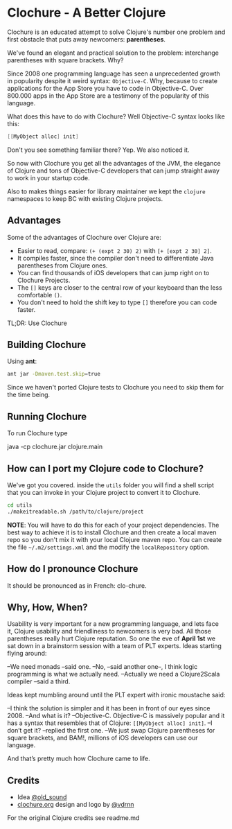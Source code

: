 # Clochure - A Better Clojure #

Clochure is an educated attempt to solve Clojure's number one problem and first obstacle that puts away newcomers: **parentheses**.

We've found an elegant and practical solution to the problem: interchange parentheses with square brackets. Why?

Since 2008 one programming language has seen a unprecedented growth in popularity despite it weird syntax: `Objective-C`. Why, because to create applications for the App Store you have to code in Objective-C. Over 800.000 apps in the App Store are a testimony of the popularity of this language.

What does this have to do with Clochure? Well Objective-C syntax looks like this:

```objective-c
[[MyObject alloc] init]
```

Don't you see something familiar there? Yep. We also noticed it.

So now with Clochure you get all the advantages of the JVM, the elegance of Clojure and tons of Objective-C developers that can jump straight away to work in your startup code.

Also to makes things easier for library maintainer we kept the `clojure` namespaces to keep BC with existing Clojure projects.

## Advantages

Some of the advantages of Clochure over Clojure are:

- Easier to read, compare: `(+ (expt 2 30) 2)` with `[+ [expt 2 30] 2]`.
- It compiles faster, since the compiler don't need to differentiate Java parentheses from Clojure ones.
- You can find thousands of iOS developers that can jump right on to Clochure Projects.
- The `[]` keys are closer to the central row of your keyboard than the less comfortable `()`.
- You don't need to hold the shift key to type `[]` therefore you can code faster.

TL;DR: Use Clochure

## Building Clochure

Using **ant**:

```bash
ant jar -Dmaven.test.skip=true
```

Since we haven't ported Clojure tests to Clochure you need to skip them for the time being.

## Running Clochure ##

To run Clochure type

java -cp clochure.jar clojure.main

## How can I port my Clojure code to Clochure?

We've got you covered. inside the `utils` folder you will find a shell script that you can invoke in your Clojure project to convert it to Clochure.

```bash
cd utils
./makeitreadable.sh /path/to/clojure/project
```

**NOTE**: You will have to do this for each of your project dependencies. The best way to achieve it is to install Clochure and then create a local maven repo so you don't mix it with your local Clojure maven repo. You can create the file `~/.m2/settings.xml` and the modify the `localRepository` option.

## How do I pronounce Clochure

It should be pronounced as in French: clo-chure.

## Why, How, When? ##

Usability is very important for a new programming language, and lets face it, Clojure usability and friendliness to newcomers is very bad. All those parentheses really hurt Clojure reputation. So one the eve of **April 1st** we sat down in a brainstorm session with a team of PLT experts. Ideas starting flying around:

–We need monads –said one.
–No, –said another one–, I think logic programming is what we actually need.
–Actually we need a Clojure2Scala compiler –said a third.

Ideas kept mumbling around until the PLT expert with ironic moustache said:

–I think the solution is simpler and it has been in front of our eyes since 2008.
–And what is it?
–Objective-C. Objective-C is massively popular and it has a syntax that resembles that of Clojure: `[[MyObject alloc] init]`.
–I don’t get it? –replied the first one.
–We just swap Clojure parentheses for square brackets, and BAM!, millions of iOS developers can use our language.

And that’s pretty much how Clochure came to life.

## Credits ##

- Idea [@old_sound](https://twitter.com/old_sound/)
- [clochure.org](http://clochure.org) design and logo by [@vdrnn](https://twitter.com/vdrnn/)

For the original Clojure credits see readme.md
